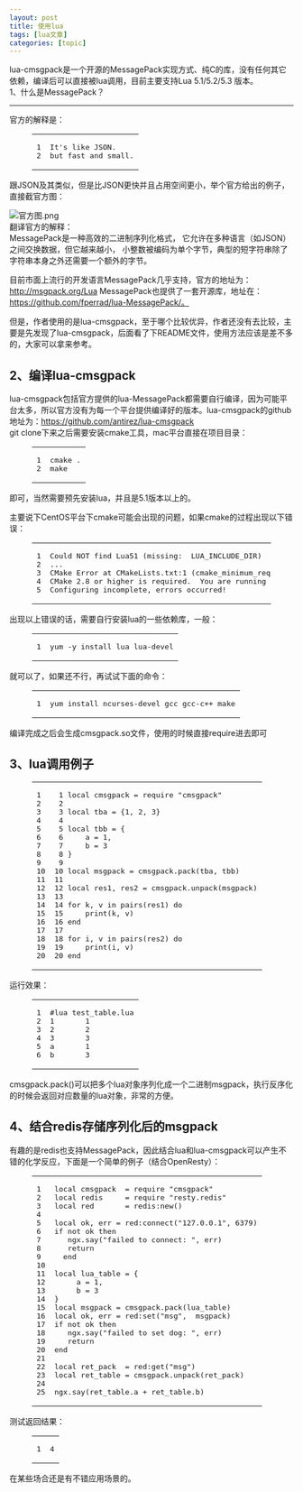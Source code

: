 ```yaml
---
layout: post
title: 使用lua 
tags: [lua文章]
categories: [topic]
---
```

<p>lua-cmsgpack是一个开源的MessagePack实现方式、纯C的库，没有任何其它依赖，编译后可以直接被lua调用，目前主要支持Lua 5.1/5.2/5.3 版本。<br/>1、什么是MessagePack？</p>
<hr/>
<p>官方的解释是：</p>
<figure class="highlight plain"><table><tbody><tr><td class="gutter"><pre><span class="line">1</span><br/><span class="line">2</span><br/></pre></td><td class="code"><pre><span class="line">It&#39;s like JSON.</span><br/><span class="line">but fast and small.</span><br/></pre></td></tr></tbody></table></figure>


<p>跟JSON及其类似，但是比JSON更快并且占用空间更小，举个官方给出的例子，直接截官方图：</p>
<p><img src="http://upload-images.jianshu.io/upload_images/3981501-506507d87dc809fb.png?imageMogr2/auto-orient/strip%7CimageView2/2/w/1240" alt="官方图.png"/><br/>翻译官方的解释：<br/>MessagePack是一种高效的二进制序列化格式， 它允许在多种语言（如JSON）之间交换数据，但它越来越小， 小整数被编码为单个字节，典型的短字符串除了字符串本身之外还需要一个额外的字节。</p>
<p>目前市面上流行的开发语言MessagePack几乎支持，官方的地址为：<a href="http://msgpack.org/Lua" target="_blank" rel="noopener noreferrer">http://msgpack.org/Lua</a> MessagePack也提供了一套开源库，地址在：<a href="https://github.com/fperrad/lua-MessagePack/。" target="_blank" rel="noopener noreferrer">https://github.com/fperrad/lua-MessagePack/。</a></p>
<p>但是，作者使用的是lua-cmsgpack，至于哪个比较优异，作者还没有去比较，主要是先发现了lua-cmsgpack，后面看了下README文件，使用方法应该是差不多的，大家可以拿来参考。</p>
<h2 id="2、编译lua-cmsgpack"><a href="#2、编译lua-cmsgpack" class="headerlink" title="2、编译lua-cmsgpack"></a>2、编译lua-cmsgpack</h2><p>lua-cmsgpack包括官方提供的lua-MessagePack都需要自行编译，因为可能平台太多，所以官方没有为每一个平台提供编译好的版本。lua-cmsgpack的github地址为：<a href="https://github.com/antirez/lua-cmsgpack" target="_blank" rel="noopener noreferrer">https://github.com/antirez/lua-cmsgpack</a><br/>git clone下来之后需要安装cmake工具，mac平台直接在项目目录：</p>
<figure class="highlight plain"><table><tbody><tr><td class="gutter"><pre><span class="line">1</span><br/><span class="line">2</span><br/></pre></td><td class="code"><pre><span class="line">cmake .</span><br/><span class="line">make</span><br/></pre></td></tr></tbody></table></figure>

<p>即可，当然需要预先安装lua，并且是5.1版本以上的。</p>
<p>主要说下CentOS平台下cmake可能会出现的问题，如果cmake的过程出现以下错误：</p>
<figure class="highlight plain"><table><tbody><tr><td class="gutter"><pre><span class="line">1</span><br/><span class="line">2</span><br/><span class="line">3</span><br/><span class="line">4</span><br/><span class="line">5</span><br/></pre></td><td class="code"><pre><span class="line">Could NOT find Lua51 (missing:  LUA_INCLUDE_DIR) </span><br/><span class="line">...</span><br/><span class="line">CMake Error at CMakeLists.txt:1 (cmake_minimum_required):</span><br/><span class="line">CMake 2.8 or higher is required.  You are running version 2.6.4</span><br/><span class="line">Configuring incomplete, errors occurred!</span><br/></pre></td></tr></tbody></table></figure>

<p>出现以上错误的话，需要自行安装lua的一些依赖库，一般：</p>
<figure class="highlight plain"><table><tbody><tr><td class="gutter"><pre><span class="line">1</span><br/></pre></td><td class="code"><pre><span class="line">yum -y install lua lua-devel</span><br/></pre></td></tr></tbody></table></figure>

<p>就可以了，如果还不行，再试试下面的命令：</p>
<figure class="highlight plain"><table><tbody><tr><td class="gutter"><pre><span class="line">1</span><br/></pre></td><td class="code"><pre><span class="line">yum install ncurses-devel gcc gcc-c++ make</span><br/></pre></td></tr></tbody></table></figure>

<p>编译完成之后会生成cmsgpack.so文件，使用的时候直接require进去即可</p>
<h2 id="3、lua调用例子"><a href="#3、lua调用例子" class="headerlink" title="3、lua调用例子"></a>3、lua调用例子</h2><figure class="highlight lua"><table><tbody><tr><td class="gutter"><pre><span class="line">1</span><br/><span class="line">2</span><br/><span class="line">3</span><br/><span class="line">4</span><br/><span class="line">5</span><br/><span class="line">6</span><br/><span class="line">7</span><br/><span class="line">8</span><br/><span class="line">9</span><br/><span class="line">10</span><br/><span class="line">11</span><br/><span class="line">12</span><br/><span class="line">13</span><br/><span class="line">14</span><br/><span class="line">15</span><br/><span class="line">16</span><br/><span class="line">17</span><br/><span class="line">18</span><br/><span class="line">19</span><br/><span class="line">20</span><br/></pre></td><td class="code"><pre><span class="line"> <span class="number">1</span> <span class="keyword">local</span> cmsgpack = <span class="built_in">require</span> <span class="string">&#34;cmsgpack&#34;</span></span><br/><span class="line"> <span class="number">2</span></span><br/><span class="line"> <span class="number">3</span> <span class="keyword">local</span> tba = {<span class="number">1</span>, <span class="number">2</span>, <span class="number">3</span>}</span><br/><span class="line"> <span class="number">4</span></span><br/><span class="line"> <span class="number">5</span> <span class="keyword">local</span> tbb = {</span><br/><span class="line"> <span class="number">6</span>     a = <span class="number">1</span>,</span><br/><span class="line"> <span class="number">7</span>     b = <span class="number">3</span></span><br/><span class="line"> <span class="number">8</span> }</span><br/><span class="line"> <span class="number">9</span></span><br/><span class="line"><span class="number">10</span> <span class="keyword">local</span> msgpack = cmsgpack.pack(tba, tbb)</span><br/><span class="line"><span class="number">11</span></span><br/><span class="line"><span class="number">12</span> <span class="keyword">local</span> res1, res2 = cmsgpack.<span class="built_in">unpack</span>(msgpack)</span><br/><span class="line"><span class="number">13</span></span><br/><span class="line"><span class="number">14</span> <span class="keyword">for</span> k, v <span class="keyword">in</span> <span class="built_in">pairs</span>(res1) <span class="keyword">do</span></span><br/><span class="line"><span class="number">15</span>     <span class="built_in">print</span>(k, v)</span><br/><span class="line"><span class="number">16</span> <span class="keyword">end</span></span><br/><span class="line"><span class="number">17</span></span><br/><span class="line"><span class="number">18</span> <span class="keyword">for</span> i, v <span class="keyword">in</span> <span class="built_in">pairs</span>(res2) <span class="keyword">do</span></span><br/><span class="line"><span class="number">19</span>     <span class="built_in">print</span>(i, v)</span><br/><span class="line"><span class="number">20</span> <span class="keyword">end</span></span><br/></pre></td></tr></tbody></table></figure>

<p>运行效果：</p>
<figure class="highlight plain"><table><tbody><tr><td class="gutter"><pre><span class="line">1</span><br/><span class="line">2</span><br/><span class="line">3</span><br/><span class="line">4</span><br/><span class="line">5</span><br/><span class="line">6</span><br/></pre></td><td class="code"><pre><span class="line">#lua test_table.lua</span><br/><span class="line">1       1</span><br/><span class="line">2       2</span><br/><span class="line">3       3</span><br/><span class="line">a       1</span><br/><span class="line">b       3</span><br/></pre></td></tr></tbody></table></figure>

<p>cmsgpack.pack()可以把多个lua对象序列化成一个二进制msgpack，执行反序化的时候会返回对应数量的lua对象，非常的方便。</p>
<h2 id="4、结合redis存储序列化后的msgpack"><a href="#4、结合redis存储序列化后的msgpack" class="headerlink" title="4、结合redis存储序列化后的msgpack"></a>4、结合redis存储序列化后的msgpack</h2><p>有趣的是redis也支持MessagePack，因此结合lua和lua-cmsgpack可以产生不错的化学反应，下面是一个简单的例子（结合OpenResty）：</p>
<figure class="highlight lua"><table><tbody><tr><td class="gutter"><pre><span class="line">1</span><br/><span class="line">2</span><br/><span class="line">3</span><br/><span class="line">4</span><br/><span class="line">5</span><br/><span class="line">6</span><br/><span class="line">7</span><br/><span class="line">8</span><br/><span class="line">9</span><br/><span class="line">10</span><br/><span class="line">11</span><br/><span class="line">12</span><br/><span class="line">13</span><br/><span class="line">14</span><br/><span class="line">15</span><br/><span class="line">16</span><br/><span class="line">17</span><br/><span class="line">18</span><br/><span class="line">19</span><br/><span class="line">20</span><br/><span class="line">21</span><br/><span class="line">22</span><br/><span class="line">23</span><br/><span class="line">24</span><br/><span class="line">25</span><br/></pre></td><td class="code"><pre><span class="line"><span class="keyword">local</span> cmsgpack  = <span class="built_in">require</span> <span class="string">&#34;cmsgpack&#34;</span></span><br/><span class="line"><span class="keyword">local</span> redis     = <span class="built_in">require</span> <span class="string">&#34;resty.redis&#34;</span></span><br/><span class="line"><span class="keyword">local</span> red       = redis:new()</span><br/><span class="line"></span><br/><span class="line"><span class="keyword">local</span> ok, err = red:connect(<span class="string">&#34;127.0.0.1&#34;</span>, <span class="number">6379</span>)</span><br/><span class="line"><span class="keyword">if</span> <span class="keyword">not</span> ok <span class="keyword">then</span></span><br/><span class="line">   ngx.say(<span class="string">&#34;failed to connect: &#34;</span>, err)</span><br/><span class="line">   <span class="keyword">return</span></span><br/><span class="line">  <span class="keyword">end</span></span><br/><span class="line"></span><br/><span class="line"><span class="keyword">local</span> lua_table = {</span><br/><span class="line">     a = <span class="number">1</span>,</span><br/><span class="line">     b = <span class="number">3</span></span><br/><span class="line">}</span><br/><span class="line"><span class="keyword">local</span> msgpack = cmsgpack.pack(lua_table)</span><br/><span class="line"><span class="keyword">local</span> ok, err = red:set(<span class="string">&#34;msg&#34;</span>,  msgpack)</span><br/><span class="line"><span class="keyword">if</span> <span class="keyword">not</span> ok <span class="keyword">then</span></span><br/><span class="line">   ngx.say(<span class="string">&#34;failed to set dog: &#34;</span>, err)</span><br/><span class="line">   <span class="keyword">return</span></span><br/><span class="line"><span class="keyword">end</span></span><br/><span class="line"></span><br/><span class="line"><span class="keyword">local</span> ret_pack  = red:get(<span class="string">&#34;msg&#34;</span>)</span><br/><span class="line"><span class="keyword">local</span> ret_table = cmsgpack.<span class="built_in">unpack</span>(ret_pack)</span><br/><span class="line"></span><br/><span class="line">ngx.say(ret_table.a + ret_table.b)</span><br/></pre></td></tr></tbody></table></figure>

<p>测试返回结果：</p>
<figure class="highlight plain"><table><tbody><tr><td class="gutter"><pre><span class="line">1</span><br/></pre></td><td class="code"><pre><span class="line">4</span><br/></pre></td></tr></tbody></table></figure>

<p>在某些场合还是有不错应用场景的。</p>